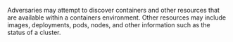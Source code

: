Adversaries may attempt to discover containers and other resources that are available within a containers environment. Other resources may include images, deployments, pods, nodes, and other information such as the status of a cluster.
